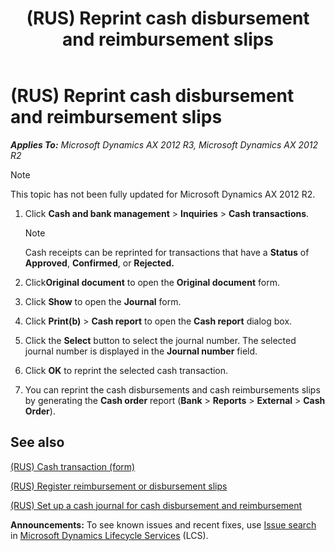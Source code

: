 ﻿---
title: (RUS) Reprint cash disbursement and reimbursement slips
TOCTitle: (RUS) Reprint cash disbursement and reimbursement slips
ms:assetid: cf36efe3-1b7d-471a-b3dc-fd17c2fb94f4
ms:mtpsurl: https://technet.microsoft.com/en-us/library/JJ711624(v=AX.60)
ms:contentKeyID: 49387947
ms.date: 04/18/2014
mtps_version: v=AX.60
---

# (RUS) Reprint cash disbursement and reimbursement slips 


_**Applies To:** Microsoft Dynamics AX 2012 R3, Microsoft Dynamics AX 2012 R2_


> [!NOTE]
> <P>This topic has not been fully updated for Microsoft Dynamics AX 2012 R2.</P>



1.  Click **Cash and bank management** \> **Inquiries** \> **Cash transactions**.
    

    > [!NOTE]
    > <P>Cash receipts can be reprinted for transactions that have a <STRONG>Status</STRONG> of <STRONG>Approved</STRONG>, <STRONG>Confirmed</STRONG>, or <STRONG>Rejected.</STRONG></P>



2.  Click**Original document** to open the **Original document** form.

3.  Click **Show** to open the **Journal** form.

4.  Click **Print(b)** \> **Cash report** to open the **Cash report** dialog box.

5.  Click the **Select** button to select the journal number. The selected journal number is displayed in the **Journal number** field.

6.  Click **OK** to reprint the selected cash transaction.

7.  You can reprint the cash disbursements and cash reimbursements slips by generating the **Cash order** report (**Bank** \> **Reports** \> **External** \> **Cash Order**).

## See also

[(RUS) Cash transaction (form)](https://technet.microsoft.com/en-us/library/jj678547\(v=ax.60\))

[(RUS) Register reimbursement or disbursement slips](rus-register-reimbursement-or-disbursement-slips.md)

[(RUS) Set up a cash journal for cash disbursement and reimbursement](rus-set-up-a-cash-journal-for-cash-disbursement-and-reimbursement.md)

  
**Announcements:** To see known issues and recent fixes, use [Issue search](http://go.microsoft.com/fwlink/?linkid=389258) in [Microsoft Dynamics Lifecycle Services](http://go.microsoft.com/fwlink/?linkid=306505) (LCS).

